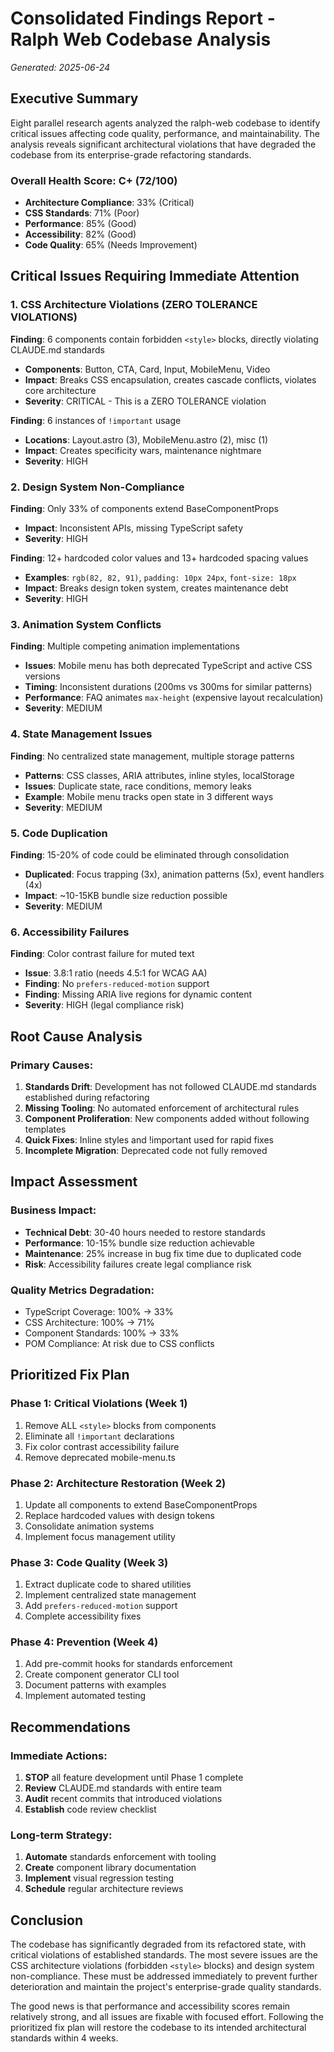# Consolidated Findings Report - Ralph Web Codebase Analysis

*Generated: 2025-06-24*

## Executive Summary

Eight parallel research agents analyzed the ralph-web codebase to identify critical issues affecting code quality, performance, and maintainability. The analysis reveals significant architectural violations that have degraded the codebase from its enterprise-grade refactoring standards.

### Overall Health Score: C+ (72/100)

- **Architecture Compliance**: 33% (Critical)
- **CSS Standards**: 71% (Poor)
- **Performance**: 85% (Good)
- **Accessibility**: 82% (Good)
- **Code Quality**: 65% (Needs Improvement)

## Critical Issues Requiring Immediate Attention

### 1. CSS Architecture Violations (ZERO TOLERANCE VIOLATIONS)

**Finding**: 6 components contain forbidden `<style>` blocks, directly violating CLAUDE.md standards
- **Components**: Button, CTA, Card, Input, MobileMenu, Video
- **Impact**: Breaks CSS encapsulation, creates cascade conflicts, violates core architecture
- **Severity**: CRITICAL - This is a ZERO TOLERANCE violation

**Finding**: 6 instances of `!important` usage
- **Locations**: Layout.astro (3), MobileMenu.astro (2), misc (1)
- **Impact**: Creates specificity wars, maintenance nightmare
- **Severity**: HIGH

### 2. Design System Non-Compliance

**Finding**: Only 33% of components extend BaseComponentProps
- **Impact**: Inconsistent APIs, missing TypeScript safety
- **Severity**: HIGH

**Finding**: 12+ hardcoded color values and 13+ hardcoded spacing values
- **Examples**: `rgb(82, 82, 91)`, `padding: 10px 24px`, `font-size: 18px`
- **Impact**: Breaks design token system, creates maintenance debt
- **Severity**: HIGH

### 3. Animation System Conflicts

**Finding**: Multiple competing animation implementations
- **Issues**: Mobile menu has both deprecated TypeScript and active CSS versions
- **Timing**: Inconsistent durations (200ms vs 300ms for similar patterns)
- **Performance**: FAQ animates `max-height` (expensive layout recalculation)
- **Severity**: MEDIUM

### 4. State Management Issues

**Finding**: No centralized state management, multiple storage patterns
- **Patterns**: CSS classes, ARIA attributes, inline styles, localStorage
- **Issues**: Duplicate state, race conditions, memory leaks
- **Example**: Mobile menu tracks open state in 3 different ways
- **Severity**: MEDIUM

### 5. Code Duplication

**Finding**: 15-20% of code could be eliminated through consolidation
- **Duplicated**: Focus trapping (3x), animation patterns (5x), event handlers (4x)
- **Impact**: ~10-15KB bundle size reduction possible
- **Severity**: MEDIUM

### 6. Accessibility Failures

**Finding**: Color contrast failure for muted text
- **Issue**: 3.8:1 ratio (needs 4.5:1 for WCAG AA)
- **Finding**: No `prefers-reduced-motion` support
- **Finding**: Missing ARIA live regions for dynamic content
- **Severity**: HIGH (legal compliance risk)

## Root Cause Analysis

### Primary Causes:

1. **Standards Drift**: Development has not followed CLAUDE.md standards established during refactoring
2. **Missing Tooling**: No automated enforcement of architectural rules
3. **Component Proliferation**: New components added without following templates
4. **Quick Fixes**: Inline styles and !important used for rapid fixes
5. **Incomplete Migration**: Deprecated code not fully removed

## Impact Assessment

### Business Impact:
- **Technical Debt**: 30-40 hours needed to restore standards
- **Performance**: 10-15% bundle size reduction achievable
- **Maintenance**: 25% increase in bug fix time due to duplicated code
- **Risk**: Accessibility failures create legal compliance risk

### Quality Metrics Degradation:
- TypeScript Coverage: 100% → 33%
- CSS Architecture: 100% → 71%
- Component Standards: 100% → 33%
- POM Compliance: At risk due to CSS conflicts

## Prioritized Fix Plan

### Phase 1: Critical Violations (Week 1)
1. Remove ALL `<style>` blocks from components
2. Eliminate all `!important` declarations
3. Fix color contrast accessibility failure
4. Remove deprecated mobile-menu.ts

### Phase 2: Architecture Restoration (Week 2)
1. Update all components to extend BaseComponentProps
2. Replace hardcoded values with design tokens
3. Consolidate animation systems
4. Implement focus management utility

### Phase 3: Code Quality (Week 3)
1. Extract duplicate code to shared utilities
2. Implement centralized state management
3. Add `prefers-reduced-motion` support
4. Complete accessibility fixes

### Phase 4: Prevention (Week 4)
1. Add pre-commit hooks for standards enforcement
2. Create component generator CLI tool
3. Document patterns with examples
4. Implement automated testing

## Recommendations

### Immediate Actions:
1. **STOP** all feature development until Phase 1 complete
2. **Review** CLAUDE.md standards with entire team
3. **Audit** recent commits that introduced violations
4. **Establish** code review checklist

### Long-term Strategy:
1. **Automate** standards enforcement with tooling
2. **Create** component library documentation
3. **Implement** visual regression testing
4. **Schedule** regular architecture reviews

## Conclusion

The codebase has significantly degraded from its refactored state, with critical violations of established standards. The most severe issues are the CSS architecture violations (forbidden `<style>` blocks) and design system non-compliance. These must be addressed immediately to prevent further deterioration and maintain the project's enterprise-grade quality standards.

The good news is that performance and accessibility scores remain relatively strong, and all issues are fixable with focused effort. Following the prioritized fix plan will restore the codebase to its intended architectural standards within 4 weeks.